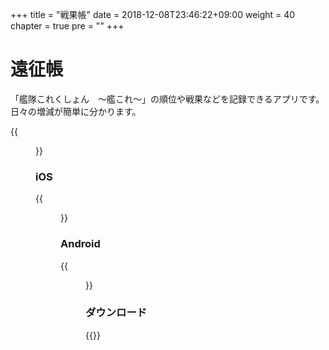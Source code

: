+++
title = "戦果帳"
date = 2018-12-08T23:46:22+09:00
weight = 40
chapter = true
pre = ""
+++

# 遠征帳

「艦隊これくしょん　～艦これ～」の順位や戦果などを記録できるアプリです。
日々の増減が簡単に分かります。

{{<figure src="/images/senka/appicon.png">}}

### iOS

{{<figure src="/images/senka/ios_01.png" width="400px">}}

### Android

{{<figure src="/images/senka/android_01.png" width="400px">}}

### ダウンロード

{{<download-banner-senka>}}
